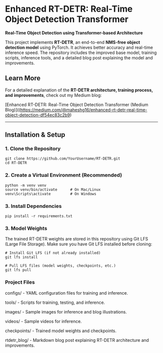 # Enhanced RT-DETR: Real-Time Object Detection Transformer

**Real-Time Object Detection using Transformer-based Architecture**

This project implements **RT-DETR**, an end-to-end **NMS-free object detection model** using PyTorch. It achieves better accuracy and real-time inference speed. The repository includes the improved base model, training scripts, inference tools, and a detailed blog post explaining the model and improvements.

## Learn More  

For a detailed explanation of the **RT-DETR architecture, training process, and improvements**, check out my Medium blog:  

[Enhanced RT-DETR: Real-Time Object Detection Transformer (Medium Blog)]((https://medium.com/@maheshg16/enhanced-rt-detr-real-time-object-detection-df54ec83c2b9)


---

## Installation & Setup

### 1. Clone the Repository
```
git clone https://github.com/YourUsername/RT-DETR.git
cd RT-DETR
```

### 2. Create a Virtual Environment (Recommended)
```
python -m venv venv
source venv/bin/activate      # On Mac/Linux
venv\Scripts\activate         # On Windows
```

### 3. Install Dependencies
```
pip install -r requirements.txt
```
### 3. Model Weights
The trained RT-DETR weights are stored in this repository using Git LFS (Large File Storage).
Make sure you have Git LFS installed before cloning:

```
# Install Git LFS (if not already installed)
git lfs install

# Pull LFS files (model weights, checkpoints, etc.)
git lfs pull

```

### Project Files
configs/ - YAML configuration files for training and inference.

tools/ - Scripts for training, testing, and inference.

images/ - Sample images for inference and blog illustrations.

videos/ - Sample videos for inference.

checkpoints/ - Trained model weights and checkpoints.

rtdetr_blog/ - Markdown blog post explaining RT-DETR architecture and improvements.

